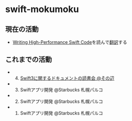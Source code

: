 # swift-mokumoku
## 現在の活動
- [Writing High-Performance Swift Code](https://github.com/apple/swift/blob/master/docs/OptimizationTips.rst)を読んで[翻訳](https://github.com/satomiretriever/swift-mokumoku/blob/master/Writing%20High-Performance%20Swift%20Code/OptimizationTips-jp.md)する


## これまでの活動
- 4. [Swift3に関するドキュメントの読書会 @その辺](https://github.com/satomiretriever/swift-mokumoku/blob/master/logs/004_20160803.md)
- 3. Swiftアプリ開発 @Starbucks 札幌パルコ
- 2. Swiftアプリ開発 @Starbucks 札幌パルコ
- 1. Swiftアプリ開発 @Starbucks 札幌パルコ
